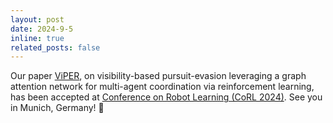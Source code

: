 ```yaml
---
layout: post
date: 2024-9-5
inline: true
related_posts: false
---
```


Our paper [ViPER](https://openreview.net/pdf?id=EPujQZWemk), on visibility-based pursuit-evasion leveraging a graph attention network for multi-agent coordination via reinforcement learning, has been accepted at [Conference on Robot Learning (CoRL 2024)](https://www.corl.org/). See you in Munich, Germany! 🤖
